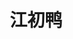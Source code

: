 ---
layout: home

title: 江初鸭
titleTemplate: 一个记笔记的地方

hero:
  name: 江初鸭
  text:     ✏️
  tagline: 一个记笔记的地方 🛠️
  image:
    src: /img/home.png
    alt: 江初鸭
  actions:
    - theme: brand
      text: 开始
      link: /guide/
    # - theme: alt
    #   text: 在 GitHub 上查看
    #   link: https://github.com/liudid

features:
  - icon: ☕️
    title: Notes
    details: 记录鸭 📖
    link: "/zh/tools/life"
  - icon: 🛠️
    title: Tutorials
    details: 一些教程 📒
    link: "/zh/tools/life"
  - icon: 📦
    title: Tools
    details: 各种好用工具 🔧
    link: "/zh/tools/life"
---